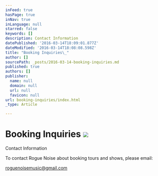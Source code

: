 ```yaml
---
inFeed: true
hasPage: true
inNav: true
inLanguage: null
starred: false
keywords: []
description: Contact Information
datePublished: '2016-03-14T18:09:01.877Z'
dateModified: '2016-03-14T18:08:08.598Z'
title: "Booking Inquiries\_"
author: []
sourcePath: _posts/2016-03-14-booking-inquiries.md
published: true
authors: []
publisher:
  name: null
  domain: null
  url: null
  favicon: null
url: booking-inquiries/index.html
_type: Article

---
```

# Booking Inquiries ![](https://s3-us-west-2.amazonaws.com/the-grid-img/p/255767ae2b7fd9f18b988b858604e77d5455819f.jpg)

Contact Information

To contact Rogue Noise about booking tours and shows, please email:

roguenoisemusic@gmail.com